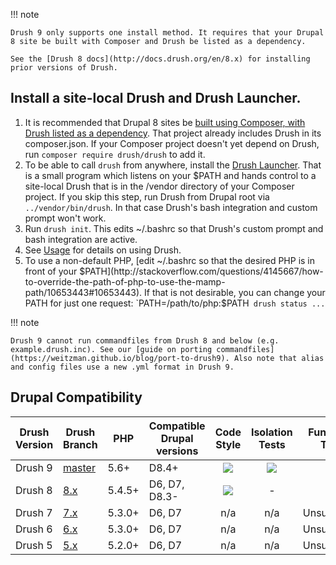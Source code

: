 !!! note

    Drush 9 only supports one install method. It requires that your Drupal 8 site be built with Composer and Drush be listed as a dependency. 
    
    See the [Drush 8 docs](http://docs.drush.org/en/8.x) for installing prior versions of Drush.

Install a site-local Drush and Drush Launcher.
-----------------
1. It is recommended that Drupal 8 sites be [built using Composer, with Drush listed as a dependency](https://github.com/drupal-composer/drupal-project). That project already includes Drush in its composer.json. If your Composer project doesn't yet depend on Drush, run `composer require drush/drush` to add it. 
1. To be able to call `drush` from anywhere, install the [Drush Launcher](https://github.com/drush-ops/drush-launcher). That is a small program which listens on your $PATH and hands control to a site-local Drush that is in the /vendor directory of your Composer project. If you skip this step, run Drush from Drupal root via `../vendor/bin/drush`. In that case Drush's bash integration and custom prompt won't work.
1. Run `drush init`. This edits ~/.bashrc so that Drush's custom prompt and bash integration are active.
1. See [Usage](http://docs.drush.org/en/master/usage/) for details on using Drush.
1. To use a non-default PHP, [edit ~/.bashrc so that the desired PHP is in front of your $PATH](http://stackoverflow.com/questions/4145667/how-to-override-the-path-of-php-to-use-the-mamp-path/10653443#10653443). If that is not desirable, you can change your PATH for just one request: `PATH=/path/to/php:$PATH` drush status ...`

!!! note

    Drush 9 cannot run commandfiles from Drush 8 and below (e.g. example.drush.inc). See our [guide on porting commandfiles](https://weitzman.github.io/blog/port-to-drush9). Also note that alias and config files use a new .yml format in Drush 9.

Drupal Compatibility
-----------------
Drush Version | Drush Branch  | PHP | Compatible Drupal versions | Code Style | Isolation Tests | Functional Tests |
------------- | ---------     | --- | -------------------------- | :--------: | :-------------: | :--------------: |
Drush 9       | [master](https://travis-ci.org/drush-ops/drush)  | 5.6+ | D8.4+                    | <img src="https://api.shippable.com/projects/5507addd5ab6cc1352a213b5/badge?branch=master"> | <img src="https://travis-ci.org/drush-ops/drush.svg?branch=master"> | <img src="https://circleci.com/gh/drush-ops/drush.svg?style=shield">
Drush 8       | [8.x](https://travis-ci.org/drush-ops/drush)  | 5.4.5+ | D6, D7, D8.3-             | <img src="https://circleci.com/gh/drush-ops/drush.svg?style=shield"> | - | <img src="https://travis-ci.org/drush-ops/drush.svg?branch=8.x">
Drush 7       | [7.x](https://travis-ci.org/drush-ops/drush) | 5.3.0+ | D6, D7                     | n/a | n/a | Unsupported
Drush 6       | [6.x](https://travis-ci.org/drush-ops/drush) | 5.3.0+ | D6, D7                     | n/a | n/a | Unsupported
Drush 5       | [5.x](https://travis-ci.org/drush-ops/drush) | 5.2.0+ | D6, D7                     | n/a | n/a | Unsupported
